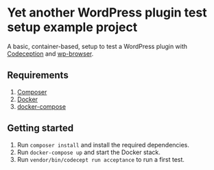 # Yet another WordPress plugin test setup example project

A basic, container-based, setup to test a WordPress plugin with [Codeception](http://codeception.com/ "Codeception - BDD-style PHP testing.") and [wp-browser](https://github.com/lucatume/wp-browser "lucatume/wp-browser · GitHub").

## Requirements

1. [Composer](https://getcomposer.org/)
2. [Docker](https://docs.docker.com/install/)
3. [docker-compose](https://docs.docker.com/compose/)

## Getting started

1. Run `composer install` and install the required dependencies.
2. Run `docker-compose up` and start the Docker stack.
3. Run `vendor/bin/codecept run acceptance` to run a first test.
